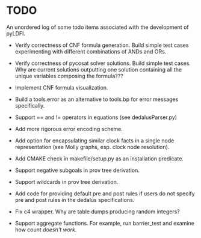 # TODO

An unordered log of some todo items associated with the development of pyLDFI.

* Verify correctness of CNF formula generation. Build simple test cases experimenting with different combinations of ANDs and ORs. 

* Verify correctness of pycosat solver solutions. Build simple test cases. Why are current solutions outputting one solution containing all the unique variables composing the formula???

* Implement CNF formula visualization.

* Build a tools.error as an alternative to tools.bp for error messages specifically.

* Support == and != operators in equations (see dedalusParser.py)

* Add more rigorous error encoding scheme.

* Add option for encapsulating similar clock facts in a single node representation (see Molly graphs, esp. clock node resolution).

* Add CMAKE check in makefile/setup.py as an installation predicate.

* Support negative subgoals in prov tree derivation.

* Support wildcards in prov tree derivation.

* Add code for providing default pre and post rules if users do not specify pre and post rules in the dedalus specifications.

* Fix c4 wrapper. Why are table dumps producing random integers?

* Support aggregate functions. For example, run barrier_test and examine how count<I> doesn't work.
